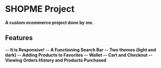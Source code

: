 # SHOPME Project 
**A custom ecommerce project done by me.**

## Features
**-- It is Responsive!
-- A Functioning Search Bar
-- Two themes (light and dark)
-- Adding Products to Favorites
-- Wallet
-- Cart and Checkout
-- Viewing Orders History and Products Purchased**

